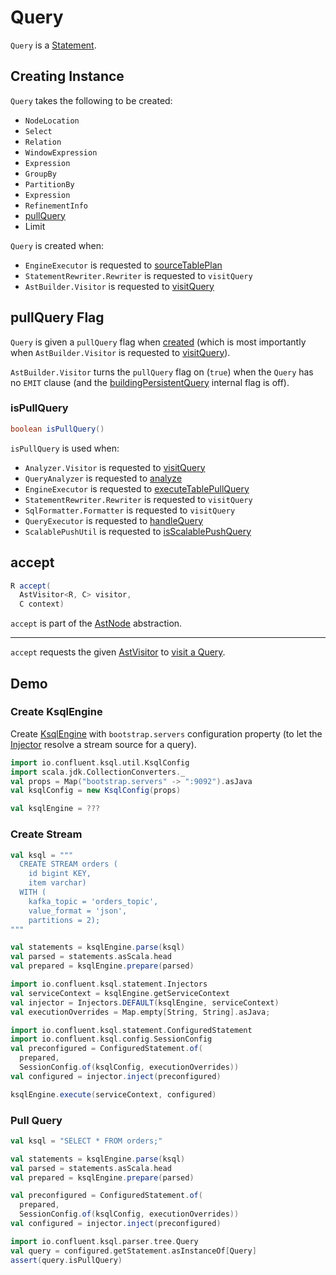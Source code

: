 # Query

`Query` is a [Statement](Statement.md).

## Creating Instance

`Query` takes the following to be created:

* <span id="location"> `NodeLocation`
* <span id="select"> `Select`
* <span id="from"> `Relation`
* <span id="window"> `WindowExpression`
* <span id="where"> `Expression`
* <span id="groupBy"> `GroupBy`
* <span id="partitionBy"> `PartitionBy`
* <span id="having"> `Expression`
* <span id="refinement"> `RefinementInfo`
* [pullQuery](#pullQuery)
* <span id="limit"> Limit

`Query` is created when:

* `EngineExecutor` is requested to [sourceTablePlan](../EngineExecutor.md#sourceTablePlan)
* `StatementRewriter.Rewriter` is requested to `visitQuery`
* `AstBuilder.Visitor` is requested to [visitQuery](AstBuilder_Visitor.md#visitQuery)

## <span id="pullQuery"> pullQuery Flag

`Query` is given a `pullQuery` flag when [created](#creating-instance) (which is most importantly when `AstBuilder.Visitor` is requested to [visitQuery](AstBuilder_Visitor.md#visitQuery)).

`AstBuilder.Visitor` turns the `pullQuery` flag on (`true`) when the `Query` has no `EMIT` clause (and the [buildingPersistentQuery](AstBuilder_Visitor.md#buildingPersistentQuery) internal flag is off).

### <span id="isPullQuery"> isPullQuery

```java
boolean isPullQuery()
```

`isPullQuery` is used when:

* `Analyzer.Visitor` is requested to [visitQuery](../analyzer/Analyzer.Visitor.md#visitQuery)
* `QueryAnalyzer` is requested to [analyze](../analyzer/QueryAnalyzer.md#analyze)
* `EngineExecutor` is requested to [executeTablePullQuery](../EngineExecutor.md#executeTablePullQuery)
* `StatementRewriter.Rewriter` is requested to `visitQuery`
* `SqlFormatter.Formatter` is requested to `visitQuery`
* `QueryExecutor` is requested to [handleQuery](../rest/QueryExecutor.md#handleQuery)
* `ScalablePushUtil` is requested to [isScalablePushQuery](../rest/ScalablePushUtil.md#isScalablePushQuery)

## <span id="accept"> accept

```java
R accept(
  AstVisitor<R, C> visitor,
  C context)
```

`accept` is part of the [AstNode](AstNode.md#accept) abstraction.

---

`accept` requests the given [AstVisitor](AstVisitor.md) to [visit a Query](AstVisitor.md#visitQuery).

## Demo

### Create KsqlEngine

Create [KsqlEngine](../KsqlEngine.md#demo) with `bootstrap.servers` configuration property (to let the [Injector](../Injector.md) resolve a stream source for a query).

```scala
import io.confluent.ksql.util.KsqlConfig
import scala.jdk.CollectionConverters._
val props = Map("bootstrap.servers" -> ":9092").asJava
val ksqlConfig = new KsqlConfig(props)

val ksqlEngine = ???
```

### Create Stream

```scala
val ksql = """
  CREATE STREAM orders (
    id bigint KEY,
    item varchar)
  WITH (
    kafka_topic = 'orders_topic',
    value_format = 'json',
    partitions = 2);
"""

val statements = ksqlEngine.parse(ksql)
val parsed = statements.asScala.head
val prepared = ksqlEngine.prepare(parsed)
```

```scala
import io.confluent.ksql.statement.Injectors
val serviceContext = ksqlEngine.getServiceContext
val injector = Injectors.DEFAULT(ksqlEngine, serviceContext)
val executionOverrides = Map.empty[String, String].asJava;

import io.confluent.ksql.statement.ConfiguredStatement
import io.confluent.ksql.config.SessionConfig
val preconfigured = ConfiguredStatement.of(
  prepared,
  SessionConfig.of(ksqlConfig, executionOverrides))
val configured = injector.inject(preconfigured)

ksqlEngine.execute(serviceContext, configured)
```

### Pull Query

```scala
val ksql = "SELECT * FROM orders;"

val statements = ksqlEngine.parse(ksql)
val parsed = statements.asScala.head
val prepared = ksqlEngine.prepare(parsed)

val preconfigured = ConfiguredStatement.of(
  prepared,
  SessionConfig.of(ksqlConfig, executionOverrides))
val configured = injector.inject(preconfigured)

import io.confluent.ksql.parser.tree.Query
val query = configured.getStatement.asInstanceOf[Query]
assert(query.isPullQuery)
```
